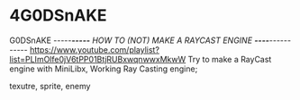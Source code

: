 # 4G0DSnAKE
G0DSnAKE
-----***-----** HOW TO (NOT) MAKE A RAYCAST ENGINE **----***-----------
https://www.youtube.com/playlist?list=PLImOlfe0jV6tPP01BtjRUBxwqnwwxMkwW
Try to make a RayCast engine with MiniLibx,
Working Ray Casting engine;

texutre, sprite, enemy
